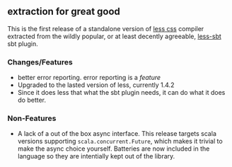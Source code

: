 ## extraction for great good

This is the first release of a standalone version of [less css](http://lesscss.org/) compiler extracted from the wildly popular, or at least
decently agreeable, [less-sbt](https://github.com/softprops/less-sbt) sbt plugin.

### Changes/Features

- better error reporting. error reporting is a _feature_
- Upgraded to the lasted version of less, currently 1.4.2
- Since it does less that what the sbt plugin needs, it can do what it does do better.

### Non-Features

- A lack of a out of the box async interface. This release targets scala versions supporting `scala.concurrent.Future`, which 
makes it trivial to make the async choice yourself. Batteries are now included in the language so they are intentially kept out
of the library.
